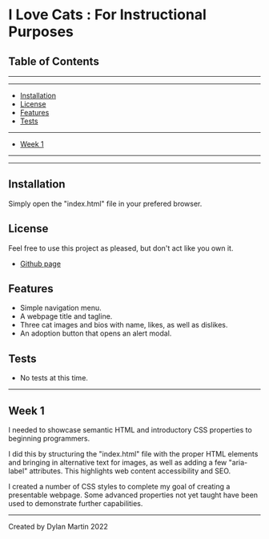 # I Love Cats : For Instructional Purposes

## Table of Contents

---
---
- [Installation](#installation)
- [License](#license)
- [Features](#features)
- [Tests](#tests)
---
- [Week 1](#week-1)
---
---

## Installation

Simply open the "index.html" file in your prefered browser.

## License

Feel free to use this project as pleased, but don't act like you own it.

- [Github page](https://github.com/therealdylanmartin/i-love-cats)

## Features

- Simple navigation menu.
- A webpage title and tagline.
- Three cat images and bios with name, likes, as well as dislikes.
- An adoption button that opens an alert modal.

## Tests

- No tests at this time.

---

## Week 1

I needed to showcase semantic HTML and introductory CSS properties to beginning programmers.

I did this by structuring the "index.html" file with the proper HTML elements and bringing in alternative text for images, as well as adding a few "aria-label" attributes. This highlights web content accessibility and SEO.

I created a number of CSS styles to complete my goal of creating a presentable webpage. Some advanced properties not yet taught have been used to demonstrate further capabilities.

---

Created by Dylan Martin 2022
